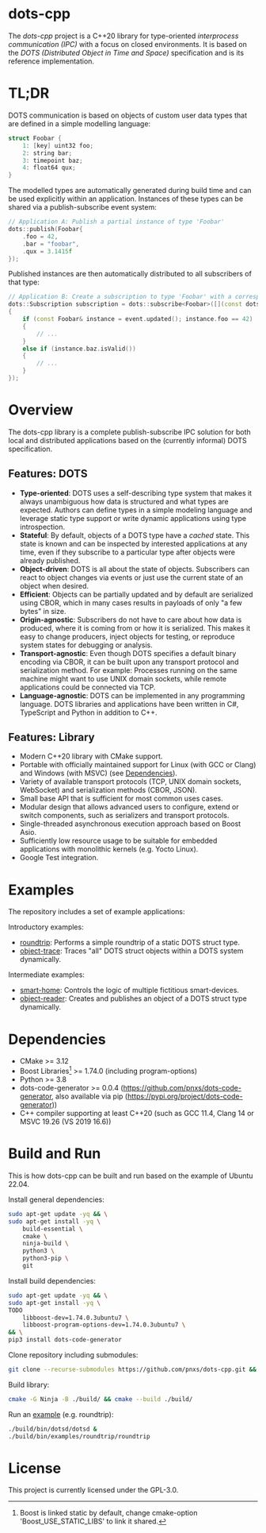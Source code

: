 # dots-cpp

The *dots-cpp* project is a C++20 library for type-oriented *interprocess communication (IPC)* with a focus on closed environments. It is based on the *DOTS (Distributed Object in Time and Space)* specification and is its reference implementation.

# TL;DR

DOTS communication is based on objects of custom user data types that are defined in a simple modelling language:

```cpp
struct Foobar {
    1: [key] uint32 foo;
    2: string bar;
    3: timepoint baz;
    4: float64 qux;
}
```

The modelled types are automatically generated during build time and can be used explicitly within an application. Instances of these types can be shared via a publish-subscribe event system:

```cpp
// Application A: Publish a partial instance of type 'Foobar'
dots::publish(Foobar{
    .foo = 42,
    .bar = "foobar",
    .qux = 3.1415f
});
```

Published instances are then automatically distributed to all subscribers of that type:

```cpp
// Application B: Create a subscription to type 'Foobar' with a corresponding event handler
dots::Subscription subscription = dots::subscribe<Foobar>([](const dots::Event<Foobar>& event)
{
    if (const Foobar& instance = event.updated(); instance.foo == 42)
    {
        // ...
    }
    else if (instance.baz.isValid())
    {
        // ...
    }
});
```

# Overview

The dots-cpp library is a complete publish-subscribe IPC solution for both local and distributed applications based on the (currently informal) DOTS specification.

## Features: DOTS

* **Type-oriented**: DOTS uses a self-describing type system that makes it always unambiguous how data is structured and what types are expected. Authors can define types in a simple modeling language and leverage static type support or write dynamic applications using type introspection.
* **Stateful**: By default, objects of a DOTS type have a *cached* state. This state is known and can be inspected by interested applications at any time, even if they subscribe to a particular type after objects were already published.
* **Object-driven**: DOTS is all about the state of objects. Subscribers can react to object changes via events or just use the current state of an object when desired.
* **Efficient**: Objects can be partially updated and by default are serialized using CBOR, which in many cases results in payloads of only "a few bytes" in size.
* **Origin-agnostic**: Subscribers do not have to care about how data is produced, where it is coming from or how it is serialized. This makes it easy to change producers, inject objects for testing, or reproduce system states for debugging or analysis.
* **Transport-agnostic**: Even though DOTS specifies a default binary encoding via CBOR, it can be built upon any transport protocol and serialization method. For example: Processes running on the same machine might want to use UNIX domain sockets, while remote applications could be connected via TCP.
* **Language-agnostic**: DOTS can be implemented in any programming language. DOTS libraries and applications have been written in C#, TypeScript and Python in addition to C++.

## Features: Library

* Modern C++20 library with CMake support.
* Portable with officially maintained support for Linux (with GCC or Clang) and Windows (with MSVC) (see [Dependencies](#Dependencies)).
* Variety of available transport protocols (TCP, UNIX domain sockets, WebSocket) and serialization methods (CBOR, JSON).
* Small base API that is sufficient for most common uses cases.
* Modular design that allows advanced users to configure, extend or switch components, such as serializers and transport protocols.
* Single-threaded asynchronous execution approach based on Boost Asio.
* Sufficiently low resource usage to be suitable for embedded applications with monolithic kernels (e.g. Yocto Linux).
* Google Test integration.

# Examples

The repository includes a set of example applications:

Introductory examples:
* [roundtrip](./bin/examples/roundtrip/README.md): Performs a simple roundtrip of a static DOTS struct type.
* [object-trace](./bin/examples/object-trace/README.md): Traces "all" DOTS struct objects within a DOTS system dynamically.

Intermediate examples:
* [smart-home](./bin/examples/smart-home/README.md): Controls the logic of multiple fictitious smart-devices.
* [object-reader](./bin/examples/object-reader/README.md): Creates and publishes an object of a DOTS struct type dynamically.

# Dependencies

* CMake >= 3.12
* Boost Libraries[^1] >= 1.74.0 (including program-options)
* Python >= 3.8
* dots-code-generator >= 0.0.4 (https://github.com/pnxs/dots-code-generator, also available via pip (https://pypi.org/project/dots-code-generator))
* C++ compiler supporting at least C++20 (such as GCC 11.4, Clang 14 or MSVC 19.26 (VS 2019 16.6))

[^1]: Boost is linked static by default, change cmake-option 'Boost_USE_STATIC_LIBS' to link it shared.

# Build and Run

This is how dots-cpp can be built and run based on the example of Ubuntu 22.04.

Install general dependencies:

```sh
sudo apt-get update -yq && \
sudo apt-get install -yq \
    build-essential \
    cmake \
    ninja-build \
    python3 \
    python3-pip \
    git
```

Install build dependencies:

```sh
sudo apt-get update -yq && \
sudo apt-get install -yq \
TODO
    libboost-dev=1.74.0.3ubuntu7 \
    libboost-program-options-dev=1.74.0.3ubuntu7 \
&& \
pip3 install dots-code-generator
```

Clone repository including submodules:

```sh
git clone --recurse-submodules https://github.com/pnxs/dots-cpp.git && cd dots-cpp
```

Build library:

```sh
cmake -G Ninja -B ./build/ && cmake --build ./build/
```

Run an [example](#examples) (e.g. roundtrip):

```sh
./build/bin/dotsd/dotsd &
./build/bin/examples/roundtrip/roundtrip
```

# License

This project is currently licensed under the GPL-3.0.
